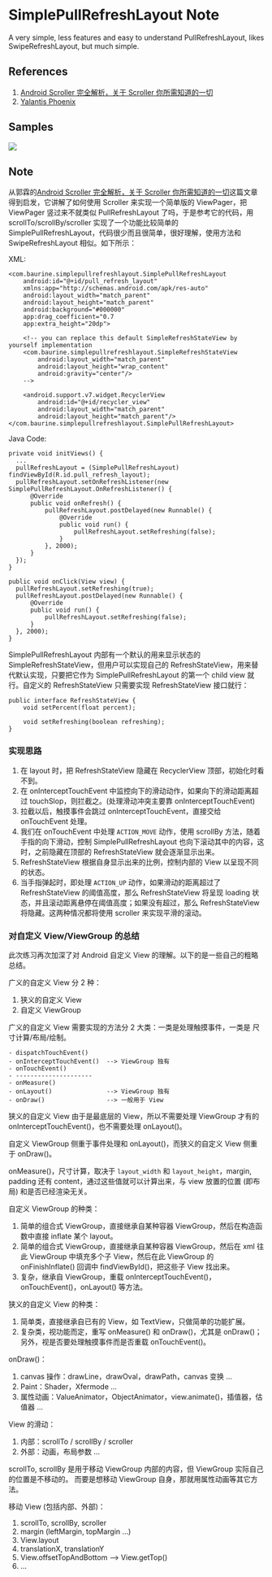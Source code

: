 # SimplePullRefreshLayout Note

A very simple, less features and easy to understand PullRefreshLayout, likes SwipeRefreshLayout, but much simple.

## References

1. [Android Scroller 完全解析，关于 Scroller 你所需知道的一切](http://blog.csdn.net/guolin_blog/article/details/48719871)
2. [Yalantis Phoenix](https://github.com/Yalantis/Phoenix)

## Samples

![](./art/1_sample.gif)

## Note

从郭霖的[Android Scroller 完全解析，关于 Scroller 你所需知道的一切](http://blog.csdn.net/guolin_blog/article/details/48719871)这篇文章得到启发，它讲解了如何使用 Scroller 来实现一个简单版的 ViewPager，把 ViewPager 竖过来不就类似 PullRefreshLayout 了吗，于是参考它的代码，用 scrollTo/scrollBy/scroller 实现了一个功能比较简单的 SimplePullRefreshLayout，代码很少而且很简单，很好理解，使用方法和 SwipeRefreshLayout 相似。如下所示：

XML:

    <com.baurine.simplepullrefreshlayout.SimplePullRefreshLayout
        android:id="@+id/pull_refresh_layout"
        xmlns:app="http://schemas.android.com/apk/res-auto"
        android:layout_width="match_parent"
        android:layout_height="match_parent"
        android:background="#000000"
        app:drag_coefficient="0.7
        app:extra_height="20dp">

        <!-- you can replace this default SimpleRefreshStateView by yourself implementation
        <com.baurine.simplepullrefreshlayout.SimpleRefreshStateView
            android:layout_width="match_parent"
            android:layout_height="wrap_content"
            android:gravity="center"/>
        -->

        <android.support.v7.widget.RecyclerView
            android:id="@+id/recycler_view"
            android:layout_width="match_parent"
            android:layout_height="match_parent"/>
    </com.baurine.simplepullrefreshlayout.SimplePullRefreshLayout>

Java Code:

    private void initViews() {
      ...
      pullRefreshLayout = (SimplePullRefreshLayout) findViewById(R.id.pull_refresh_layout);
      pullRefreshLayout.setOnRefreshListener(new SimplePullRefreshLayout.OnRefreshListener() {
          @Override
          public void onRefresh() {
              pullRefreshLayout.postDelayed(new Runnable() {
                  @Override
                  public void run() {
                      pullRefreshLayout.setRefreshing(false);
                  }
              }, 2000);
          }
      });
    }

    public void onClick(View view) {
      pullRefreshLayout.setRefreshing(true);
      pullRefreshLayout.postDelayed(new Runnable() {
          @Override
          public void run() {
              pullRefreshLayout.setRefreshing(false);
          }
      }, 2000);
    }

SimplePullRefreshLayout 内部有一个默认的用来显示状态的 SimpleRefreshStateView，但用户可以实现自己的 RefreshStateView，用来替代默认实现，只要把它作为 SimplePullRefreshLayout 的第一个 child view 就行。自定义的 RefreshStateView 只需要实现 RefreshStateView 接口就行：

    public interface RefreshStateView {
        void setPercent(float percent);

        void setRefreshing(boolean refreshing);
    }

### 实现思路

1. 在 layout 时，把 RefreshStateView 隐藏在 RecyclerView 顶部，初始化时看不到。
1. 在 onInterceptTouchEvent 中监控向下的滑动动作，如果向下的滑动距离超过 touchSlop，则拦截之。(处理滑动冲突主要靠 onInterceptTouchEvent)
1. 拉截以后，触摸事件会跳过 onInterceptTouchEvent，直接交给 onTouchEvent 处理。
1. 我们在 onTouchEvent 中处理 `ACTION_MOVE` 动作，使用 scrollBy 方法，随着手指的向下滑动，控制 SimplePullRefreshLayout 也向下滚动其中的内容，这时，之前隐藏在顶部的 RefreshStateView 就会逐渐显示出来。
1. RefreshStateView 根据自身显示出来的比例，控制内部的 View 以呈现不同的状态。
1. 当手指弹起时，即处理 `ACTION_UP` 动作，如果滑动的距离超过了 RefreshStateView 的阈值高度，那么 RefreshStateView 将呈现 loading 状态，并且滚动距离悬停在阈值高度；如果没有超过，那么 RefreshStateView 将隐藏。这两种情况都将使用 scroller 来实现平滑的滚动。

### 对自定义 View/ViewGroup 的总结

此次练习再次加深了对 Android 自定义 View 的理解。以下的是一些自己的粗略总结。

广义的自定义 View 分 2 种：

1. 狭义的自定义 View
1. 自定义 ViewGroup

广义的自定义 View 需要实现的方法分 2 大类：一类是处理触摸事件，一类是 尺寸计算/布局/绘制。

    - dispatchTouchEvent()
    - onInterceptTouchEvent()  --> ViewGroup 独有
    - onTouchEvent()
    - ---------------------
    - onMeasure()
    - onLayout()               --> ViewGroup 独有
    - onDraw()                 --> 一般用于 View

狭义的自定义 View 由于是最底层的 View，所以不需要处理 ViewGroup 才有的 onInterceptTouchEvent()，也不需要处理 onLayout()。

自定义 ViewGroup 侧重于事件处理和 onLayout()，而狭义的自定义 View 侧重于 onDraw()。

onMeasure()，尺寸计算，取决于 `layout_width` 和 `layout_height`，margin, padding 还有 content，通过这些值就可以计算出来，与 view 放置的位置 (即布局) 和是否已经渲染无关。

自定义 ViewGroup 的种类：

1. 简单的组合式 ViewGroup，直接继承自某种容器 ViewGroup，然后在构造函数中直接 inflate 某个 layout。
1. 简单的组合式 ViewGroup，直接继承自某种容器 ViewGroup，然后在 xml 往此 ViewGroup 中填充多个子 View，然后在此 ViewGroup 的 onFinishInflate() 回调中 findViewById()，把这些子 View 找出来。
1. 复杂，继承自 ViewGroup，重载 onInterceptTouchEvent()，onTouchEvent()，onLayout() 等方法。

狭义的自定义 View 的种类：

1. 简单类，直接继承自已有的 View，如 TextView，只做简单的功能扩展。
1. 复杂类，视功能而定，重写 onMeasure() 和 onDraw()，尤其是 onDraw()；另外，视是否要处理触摸事件而是否重载 onTouchEvent()。

onDraw()：

1. canvas 操作：drawLine，drawOval，drawPath，canvas 变换 ...
1. Paint：Shader，Xfermode ...
1. 属性动画：ValueAnimator，ObjectAnimator，view.animate()，插值器，估值器 ...

View 的滑动：

1. 内部：scrollTo / scrollBy / scroller
1. 外部：动画，布局参数 ...

scrollTo, scrollBy 是用于移动 ViewGroup 内部的内容，但 ViewGroup 实际自己的位置是不移动的。
而要是想移动 ViewGroup 自身，那就用属性动画等其它方法。

移动 View (包括内部、外部)：

1. scrollTo, scrollBy, scroller
1. margin (leftMargin, topMargin …)
1. View.layout
1. translationX, translationY
1. View.offsetTopAndBottom --> View.getTop()
1. ...
